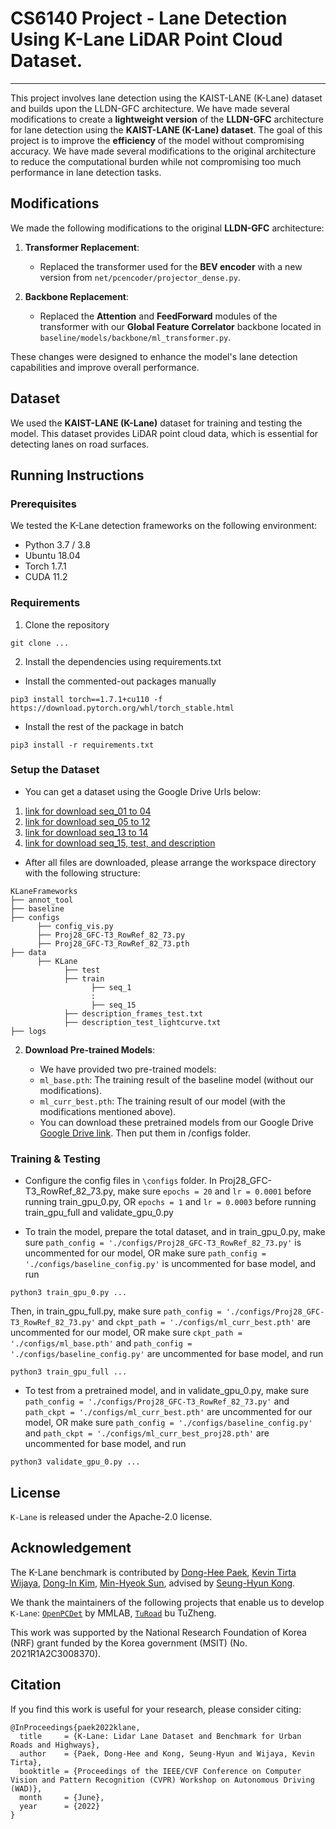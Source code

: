 # CS6140 Project - Lane Detection Using K-Lane LiDAR Point Cloud Dataset. 
---
This project involves lane detection using the KAIST-LANE (K-Lane) dataset and builds upon the LLDN-GFC architecture. We have made several modifications to create a **lightweight version** of the **LLDN-GFC** architecture for lane detection using the **KAIST-LANE (K-Lane) dataset**. The goal of this project is to improve the **efficiency** of the model without compromising accuracy. We have made several modifications to the original architecture to reduce the computational burden while not compromising too much performance in lane detection tasks.

## Modifications

We made the following modifications to the original **LLDN-GFC** architecture:

1. **Transformer Replacement**:
   - Replaced the transformer used for the **BEV encoder** with a new version from `net/pcencoder/projector_dense.py`.
   
2. **Backbone Replacement**:
   - Replaced the **Attention** and **FeedForward** modules of the transformer with our **Global Feature Correlator** backbone located in `baseline/models/backbone/ml_transformer.py`.

These changes were designed to enhance the model's lane detection capabilities and improve overall performance.


## Dataset
We used the **KAIST-LANE (K-Lane)** dataset for training and testing the model. This dataset provides LiDAR point cloud data, which is essential for detecting lanes on road surfaces.


## Running Instructions

### Prerequisites

We tested the K-Lane detection frameworks on the following environment:
* Python 3.7 / 3.8
* Ubuntu 18.04
* Torch 1.7.1
* CUDA 11.2


### Requirements

1. Clone the repository
```
git clone ...
```

2. Install the dependencies using requirements.txt
* Install the commented-out packages manually
```
pip3 install torch==1.7.1+cu110 -f https://download.pytorch.org/whl/torch_stable.html
```
* Install the rest of the package in batch
```
pip3 install -r requirements.txt
```

### Setup the Dataset

* You can get a dataset using the Google Drive Urls below:

1. <a href="https://drive.google.com/drive/folders/1NE9DT8wZSbkL95Z9bQWm22EjGRb9SsYM?usp=sharing" title="K-Lane Dataset">link for download seq_01 to 04</a> 
2. <a href="https://drive.google.com/drive/folders/1YBz5iaDLAcTH5IOjpaMrLt2iFu2m_Ui_?usp=sharing" title="K-Lane Dataset">link for download seq_05 to 12</a>
3. <a href="https://drive.google.com/drive/folders/1dUIYuOhnKwM1Uf5Q-nC0X0piCZFL8zCQ?usp=sharing" title="K-Lane Dataset">link for download seq_13 to 14</a>
4. <a href="https://drive.google.com/drive/folders/12aLITzR_tE8eVi-Q4OWoomX9VR3Olea7?usp=sharing" title="K-Lane Dataset">link for download seq_15, test, and     description</a>

* After all files are downloaded, please arrange the workspace directory with the following structure:
```
KLaneFrameworks
├── annot_tool
├── baseline 
├── configs
      ├── config_vis.py
      ├── Proj28_GFC-T3_RowRef_82_73.py
      ├── Proj28_GFC-T3_RowRef_82_73.pth
├── data
      ├── KLane
            ├── test
            ├── train
                  ├── seq_1
                  :
                  ├── seq_15
            ├── description_frames_test.txt
            ├── description_test_lightcurve.txt
├── logs
```
2. **Download Pre-trained Models**:

   * We have provided two pre-trained models:
   - `ml_base.pth`: The training result of the baseline model (without our modifications).
   - `ml_curr_best.pth`: The training result of our model (with the modifications mentioned above).

   * You can download these pretrained models from our Google Drive [Google Drive link](https://drive.google.com/drive/u/0/folders/1N3_2hsOI_295krR_cEMITu_RAbtyVbCJ). Then put them in /configs folder.

### Training & Testing
* Configure the config files in `\configs` folder. In Proj28_GFC-T3_RowRef_82_73.py, make sure `epochs = 20` and `lr = 0.0001` before running train_gpu_0.py, OR `epochs = 1` and `lr = 0.0003` before running train_gpu_full and validate_gpu_0.py

* To train the model, prepare the total dataset, and in train_gpu_0.py, make sure `path_config = './configs/Proj28_GFC-T3_RowRef_82_73.py'` is uncommented for our model, OR make sure `path_config = './configs/baseline_config.py'` is uncommented for base model, and run
```
python3 train_gpu_0.py ...
```
   Then, in train_gpu_full.py, make sure `path_config = './configs/Proj28_GFC-T3_RowRef_82_73.py'` and `ckpt_path = './configs/ml_curr_best.pth'` are uncommented for our model, OR make sure `ckpt_path = './configs/ml_base.pth'` and `path_config = './configs/baseline_config.py'` are uncommented for base model, and run
```
python3 train_gpu_full ...
```
* To test from a pretrained model, and in validate_gpu_0.py, make sure `path_config = './configs/Proj28_GFC-T3_RowRef_82_73.py'` and `path_ckpt = './configs/ml_curr_best.pth'` are uncommented for our model, OR make sure `path_config = './configs/baseline_config.py'` and `path_ckpt = './configs/ml_curr_best_proj28.pth'` are uncommented for base model, and run
```
python3 validate_gpu_0.py ...
```

## License
`K-Lane` is released under the Apache-2.0 license.

## Acknowledgement
The K-Lane benchmark is contributed by [Dong-Hee Paek](http://ave.kaist.ac.kr/bbs/board.php?bo_table=sub1_2&wr_id=5), [Kevin Tirta Wijaya](https://www.ktirta.xyz/), [Dong-In Kim](http://ave.kaist.ac.kr/bbs/board.php?bo_table=sub1_2&wr_id=13), [Min-Hyeok Sun](http://ave.kaist.ac.kr/bbs/board.php?bo_table=sub1_2&wr_id=14), advised by [Seung-Hyun Kong](http://ave.kaist.ac.kr/bbs/board.php?bo_table=sub1_1).

We thank the maintainers of the following projects that enable us to develop `K-Lane`:
[`OpenPCDet`](https://github.com/open-mmlab/OpenPCDet) by MMLAB, [`TuRoad`](https://github.com/Turoad/lanedet) bu TuZheng.

This work was supported by the National Research Foundation of Korea (NRF) grant funded by the Korea government (MSIT) (No. 2021R1A2C3008370).

## Citation

If you find this work is useful for your research, please consider citing:
```
@InProceedings{paek2022klane,
  title     = {K-Lane: Lidar Lane Dataset and Benchmark for Urban Roads and Highways},
  author    = {Paek, Dong-Hee and Kong, Seung-Hyun and Wijaya, Kevin Tirta},
  booktitle = {Proceedings of the IEEE/CVF Conference on Computer Vision and Pattern Recognition (CVPR) Workshop on Autonomous Driving (WAD)},
  month     = {June},
  year      = {2022}
}
```
